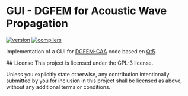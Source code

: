 # GUI - DGFEM for Acoustic Wave Propagation

[![version](https://img.shields.io/badge/version-1.0.0-red)](https://github.com/skhelladi/DGFEM-CAA/releases/tag/v1.0.0) 
[![compilers](https://img.shields.io/badge/c++-17%20|%2020-27ae60.svg)](https://github.com/skhelladi/DGFEM-CAA/releases/tag/v1.3.5) 

Implementation of a GUI for [DGFEM-CAA](https://github.com/skhelladi/DGFEM-CAA) code based en [Qt5](https://www.qt.io).

## License
This project is licensed under the GPL-3 license.

Unless you explicitly state otherwise, any contribution intentionally submitted by you for inclusion in this project shall be licensed as above, without any additional terms or conditions.
